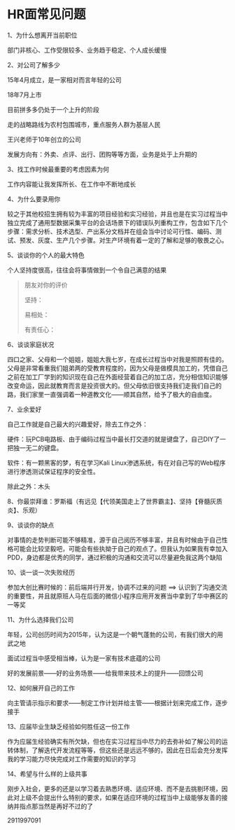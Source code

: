 # HR面常见问题



1、为什么想离开当前职位

部门非核心、工作受限较多、业务趋于稳定、个人成长缓慢



2、对公司了解多少

15年4月成立，是一家相对而言年轻的公司

18年7月上市

目前拼多多仍处于一个上升的阶段

走的战略路线为农村包围城市，重点服务人群为基层人民

王兴老师于10年创立的公司

发展方向有：外卖、点评、出行、团购等等方面，业务是处于上升期的



3、找工作时候最重要的考虑因素为何

工作内容能让我发挥所长、在工作中不断地成长



4、为什么要录用你

较之于其他校招生拥有较为丰富的项目经验和实习经验，并且也是在实习过程当中独立完成了通用型数据采集平台的会话场景下的错误队列重构工作，包含如下几个步骤：需求分析、技术选型、产出系分文档并在组会当中讨论可行性、编码、测试、预发、灰度、生产几个步骤。对生产环境有着一定的了解和足够的敬畏之心。



5、谈谈你的个人的最大特色

个人坚持度很高，往往会将事情做到一个令自己满意的结果

> 朋友对你的评价
>
> 坚持：
>
> 易相处：
>
> 有责任心：



6、谈谈家庭状况

四口之家、父母和一个姐姐，姐姐大我七岁，在成长过程当中对我是照顾有佳的。父母是非常看重我们姐弟两的受教育程度的，因为父母是做模具加工的，凭借自己之前在加工厂学到的知识现在自己在外面经营着自己的加工店，充分相信知识能够改变命运，因此就教育而言是投资很大的。但父母依旧很支持我们走我们自己的路，我们家里一直强调着一种道教文化——顺其自然，给予了极大的自由度。



7、业余爱好

自己工作就是自己最大的兴趣爱好，除去工作之外：

硬件：玩PCB电路板、由于编码过程当中最长打交道的就是键盘了，自己DIY了一把独一无二的键盘。

软件：有一颗黑客的梦，有在学习Kali Linux渗透系统，有在对自己写的Web程序进行渗透测试保证程序的安全性。

除此之外：木头



8、你最崇拜谁：罗斯福（有远见【代领美国走上了世界霸主】、坚持【脊髓灰质炎】、乐观）



9、谈谈你的缺点

对事情的走势判断可能不够精准，源于自己阅历不够丰富，并且有时候由于自己性格可能会比较坚毅吧，可能会有些执拗于自己的观点了。但我认为如果我有幸加入PDD，身边都是优秀的同学，通过积极的沟通和交流可以尽量避免我这两个缺陷



10、谈一谈一次失败经历

参加大创比赛时候的：前后端并行开发，协调不过来的问题 ==> 认识到了沟通交流的重要性，并且就原班人马在后面的微信小程序应用开发赛当中拿到了华中赛区的一等奖



11、为什么选择我们公司

年轻，公司创历时间为2015年，认为这是一个朝气蓬勃的公司，有我们很大的用武之地

面试过程当中感受相当棒，认为是一家有技术底蕴的公司

好的发展前景——好的业务场景——给我带来技术上的提升——回馈公司



12、如何展开自己的工作

向主管请示指示和要求——制定工作计划并给主管——根据计划来完成工作，逐步接手



13、应届毕业生缺乏经验如何胜任这一份工作

作为应届生经验确实有所欠缺，但也在实习过程当中尽力的去弥补如了解公司的运转体制，了解迭代开发流程等等，但这些还是远远不够的，因此在日后会充分发挥我的学习能力尽快完成对工作需要的知识的学习



14、希望与什么样的上级共事

刚步入社会，更多的还是以学习着去熟悉环境、适应环境、而不是去挑剔环境，因此对上级不会提出什么特别的要求，如果在适应环境的过程当中上级能够友善的接纳并指点那当然是再好不过的了





2911997091